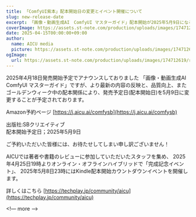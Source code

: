 ```yaml
---
title: 「ComfyUI紫本」配本開始日の変更とイベント開催について
slug: new-release-date
excerpt: 「画像・動画生成AI　ComfyUI マスターガイド」配本開始が2025年5月9日になる予定です。
coverImage: https://assets.st-note.com/production/uploads/images/174712619/rectangle_large_type_2_737e350e4f7c02534c52b64d366ccf36.png
date: 2025-04-15T00:00:00+09:00
author:
  name: AICU media
  picture: https://assets.st-note.com/production/uploads/images/174712619/rectangle_large_type_2_737e350e4f7c02534c52b64d366ccf36.png
ogImage:
  url: https://assets.st-note.com/production/uploads/images/174712619/rectangle_large_type_2_737e350e4f7c02534c52b64d366ccf36.png
---
```


2025年4月18日発売開始予定でアナウンスしておりました
「画像・動画生成AI　ComfyUI マスターガイド」ですが、より最新の内容の反映と、品質向上、またゴールデンウィーク中の配本関係により、発売予定日(配本開始日)を5月9日に変更することが予定されております。

Amazon予約ページ
[https://j.aicu.ai/comfysb](https://j.aicu.ai/comfysb)

出版社:SBクリエイティブ  
配本開始予定日；2025年5月9日

ご予約いただいた皆様には、お待たせしてしまい申し訳ございません！

AICUでは著者や書籍のレビューに参加していただいたスタッフを集め、
2025年4月25日19時よりオンライン・オフラインハイブリッドで「完成記念イベント」、
2025年5月8日23時にはKindle配本開始カウントダウンイベントを開催します。


詳しくはこちら
[https://techplay.jp/community/aicu](https://techplay.jp/community/aicu)


<!— more —>
